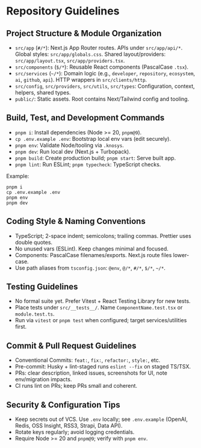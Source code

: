 # Repository Guidelines

## Project Structure & Module Organization
- `src/app` (`#/*`): Next.js App Router routes. APIs under `src/app/api/*`. Global styles: `src/app/globals.css`. Shared layout/providers: `src/app/layout.tsx`, `src/app/providers.tsx`.
- `src/components` (`$/*`): Reusable React components (PascalCase `.tsx`).
- `src/services` (`~/*`): Domain logic (e.g., `developer`, `repository`, `ecosystem`, `ai`, `github`, `api`). HTTP wrappers in `src/clients/http`.
- `src/config`, `src/providers`, `src/utils`, `src/types`: Configuration, context, helpers, shared types.
- `public/`: Static assets. Root contains Next/Tailwind config and tooling.

## Build, Test, and Development Commands
- `pnpm i`: Install dependencies (Node >= 20, `pnpm@9`).
- `cp .env.example .env`: Bootstrap local env vars (edit securely).
- `pnpm env`: Validate Node/tooling via `.knosys`.
- `pnpm dev`: Run local dev (Next.js + Turbopack).
- `pnpm build`: Create production build; `pnpm start`: Serve built app.
- `pnpm lint`: Run ESLint; `pnpm typecheck`: TypeScript checks.

Example:
```
pnpm i
cp .env.example .env
pnpm env
pnpm dev
```

## Coding Style & Naming Conventions
- TypeScript; 2-space indent; semicolons; trailing commas. Prettier uses double quotes.
- No unused vars (ESLint). Keep changes minimal and focused.
- Components: PascalCase filenames/exports. Next.js route files lower-case.
- Use path aliases from `tsconfig.json`: `@env`, `@/*`, `#/*`, `$/*`, `~/*`.

## Testing Guidelines
- No formal suite yet. Prefer Vitest + React Testing Library for new tests.
- Place tests under `src/__tests__/`. Name `ComponentName.test.tsx` or `module.test.ts`.
- Run via `vitest` or `pnpm test` when configured; target services/utilities first.

## Commit & Pull Request Guidelines
- Conventional Commits: `feat:`, `fix:`, `refactor:`, `style:`, etc.
- Pre-commit: Husky + lint-staged runs `eslint --fix` on staged TS/TSX.
- PRs: clear description, linked issues, screenshots for UI, note env/migration impacts.
- CI runs lint on PRs; keep PRs small and coherent.

## Security & Configuration Tips
- Keep secrets out of VCS. Use `.env` locally; see `.env.example` (OpenAI, Redis, OSS Insight, RSS3, Strapi, Data API).
- Rotate keys regularly; avoid logging credentials.
- Require Node >= 20 and `pnpm@9`; verify with `pnpm env`.

